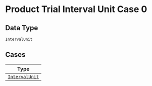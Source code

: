 
# Product Trial Interval Unit Case 0

## Data Type

`IntervalUnit`

## Cases

| Type |
|  --- |
| [`IntervalUnit`](../../../doc/models/interval-unit.md) |

